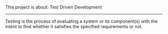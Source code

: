 This project is about: Test Driven Development
****
Testing is the process of evaluating a system or its component(s) with the intent to find whether it satisfies the specified requirements or not.
